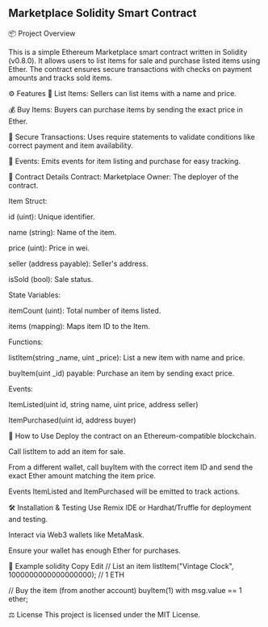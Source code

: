## Marketplace Solidity Smart Contract

📦 Project Overview

This is a simple Ethereum Marketplace smart contract written in Solidity (v0.8.0). It allows users to list items for sale and purchase listed items using Ether. The contract ensures secure transactions with checks on payment amounts and tracks sold items.

⚙️ Features
🛒 List Items: Sellers can list items with a name and price.

💰 Buy Items: Buyers can purchase items by sending the exact price in Ether.

🔐 Secure Transactions: Uses require statements to validate conditions like correct payment and item availability.

🔔 Events: Emits events for item listing and purchase for easy tracking.

📄 Contract Details
Contract: Marketplace
Owner: The deployer of the contract.

Item Struct:

id (uint): Unique identifier.

name (string): Name of the item.

price (uint): Price in wei.

seller (address payable): Seller's address.

isSold (bool): Sale status.

State Variables:

itemCount (uint): Total number of items listed.

items (mapping): Maps item ID to the Item.

Functions:

listItem(string _name, uint _price): List a new item with name and price.

buyItem(uint _id) payable: Purchase an item by sending exact price.

Events:

ItemListed(uint id, string name, uint price, address seller)

ItemPurchased(uint id, address buyer)

🚀 How to Use
Deploy the contract on an Ethereum-compatible blockchain.

Call listItem to add an item for sale.

From a different wallet, call buyItem with the correct item ID and send the exact Ether amount matching the item price.

Events ItemListed and ItemPurchased will be emitted to track actions.

🛠️ Installation & Testing
Use Remix IDE or Hardhat/Truffle for deployment and testing.

Interact via Web3 wallets like MetaMask.

Ensure your wallet has enough Ether for purchases.

📜 Example
solidity
Copy
Edit
// List an item
listItem("Vintage Clock", 1000000000000000000); // 1 ETH

// Buy the item (from another account)
buyItem(1) with msg.value == 1 ether;

⚖️ License
This project is licensed under the MIT License.
